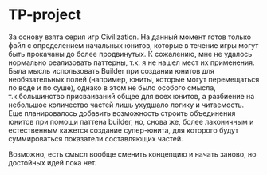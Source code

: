 # TP-project
За основу взята серия игр Civilization. На данный момент готов только файл с определением начальных юнитов,
которые в течение игры могут быть прокачаны до более продвинутых. К сожалению, мне не удалось нормально реализовать паттерны,
т.к. я не нашел мест их применения. Была мысль использовать Builder при создании юнитов для необязательных полей (например, юниты, которые 
могут перемещаться по воде и по суше), однако в этом не было особого смысла, т.к.большинство присваиваний общее для всех юнитов,
а разбиение на небольшое количество частей лишь ухудшало логику и читаемость. Еще планировалось добавить возможность строить
объединения юнитов при помощи паттена builder, но, снова же, более лаконичным и естественным кажется создание супер-юнита,
для которого будут суммироваться показатели составляющих частей.

Возможно, есть смысл вообще сменить концепцию и начать заново, но достойных идей пока нет.
